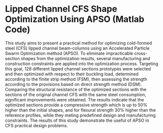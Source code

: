 # Lipped Channel CFS Shape Optimization Using APSO (Matlab Code)

This study aims to present a practical method for optimizing cold-formed steel (CFS) lipped channel beam-columns using an Accelerated Particle Swarm Optimization method (APSO). To eliminate impracticable cross-section shapes from the optimization results, several manufacturing and construction constraints are applied into the optimization process. Targeting this goal, 128 different lipped channel sections prototypes were selected and then optimized with respect to their buckling load, determined according to the finite strip method (FSM), then assessing the strength according to the provisions based on direct strength method (DSM). Comparing the structural resistance of the optimized sections with the sections of the original channel CFS with the same steel consumption, significant improvements were obtained. The results indicate that the optimized sections provide a compressive strength which is up to 50% higher than the initial shapes, and for flexural strength 30% higher than the reference profiles, while they meting predefined design and manufacturing constraints. The results of this study demonstrate the useful of APSO in CFS practical design problems.
